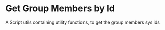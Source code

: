 # Get Group Members by Id

A Script utils containing utility functions, to get the group members sys ids